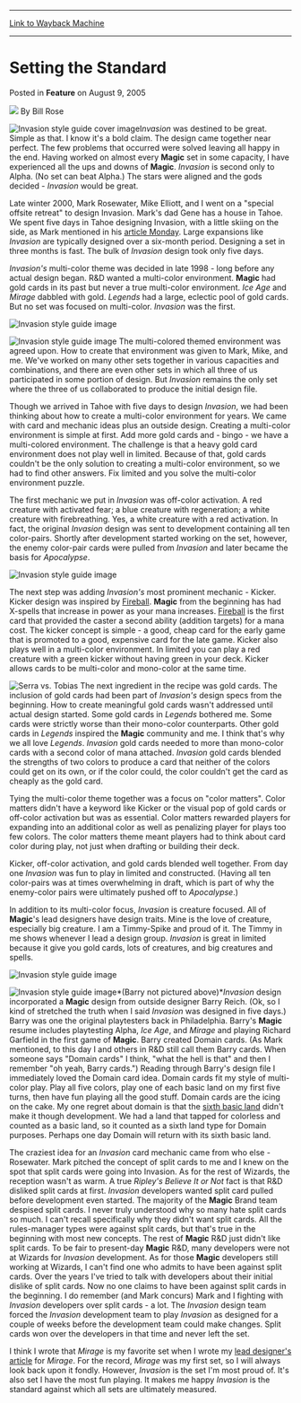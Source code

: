 
---
[Link to Wayback Machine](https://web.archive.org/web/20160325213832/http://magic.wizards.com/en/articles/archive/feature/setting-standard-2005-08-09-0)

[_metadata_:wayback_url]:- "http://magic.wizards.com/en/articles/archive/feature/setting-standard-2005-08-09-0"
[_metadata_:wayback_raw_url]:- "https://web.archive.org/web/20160325213832id_/http://magic.wizards.com/en/articles/archive/feature/setting-standard-2005-08-09-0"
[_metadata_:wayback_capture_timestamp]:- "2016-03-25 21:38:32+00:00"
[_metadata_:description]:- "Invasion was destined to be great. Simple as that. I know it's a bold claim. The design came together near perfect. The few problems that occurred were solved leaving all happy in the end. Having worked on almost every Magic set in some capacity, I have experienced all the ups and downs of Magic. Invasion is second only to Alpha."
[_metadata_:generator]:- "Drupal 7 (http://drupal.org)"
[_metadata_:publish_date]:- "2005-08-09"
---


Setting the Standard
====================



 Posted in **Feature**
 on August 9, 2005 






![](https://media.magic.wizards.com/styles/auth_small/public/images/person/authorpic_billrose.jpg)
By Bill Rose











![Invasion style guide cover image](https://media.magic.wizards.com/image_legacy_migration/magic/images/mtgcom/fcpics/features/br_styleguidecover.jpg)I*nvasion* was destined to be great. Simple as that. I know it's a bold claim. The design came together near perfect. The few problems that occurred were solved leaving all happy in the end. Having worked on almost every **Magic** set in some capacity, I have experienced all the ups and downs of **Magic**. *Invasion* is second only to Alpha. (No set can beat Alpha.) The stars were aligned and the gods decided - *Invasion* would be great. 

Late winter 2000, Mark Rosewater, Mike Elliott, and I went on a "special offsite retreat" to design Invasion. Mark's dad Gene has a house in Tahoe. We spent five days in Tahoe designing Invasion, with a little skiing on the side, as Mark mentioned in his [article Monday](/en/articles/archive/making-magic/body-snatchers-invasion-2005-08-08). Large expansions like *Invasion* are typically designed over a six-month period. Designing a set in three months is fast. The bulk of *Invasion* design took only five days.

*Invasion's* multi-color theme was decided in late 1998 - long before any actual design began. R&D wanted a multi-color environment. **Magic** had gold cards in its past but never a true multi-color environment. *Ice Age* and *Mirage* dabbled with gold. *Legends* had a large, eclectic pool of gold cards. But no set was focused on multi-color. *Invasion* was the first.

![Invasion style guide image](https://media.magic.wizards.com/image_legacy_migration/magic/images/mtgcom/fcpics/features/br_tsabotavoc.jpg)

![Invasion style guide image](https://media.magic.wizards.com/image_legacy_migration/magic/images/mtgcom/fcpics/features/br_tolariancampus.jpg) The multi-colored themed environment was agreed upon. How to create that environment was given to Mark, Mike, and me. We've worked on many other sets together in various capacities and combinations, and there are even other sets in which all three of us participated in some portion of design. But *Invasion* remains the only set where the three of us collaborated to produce the initial design file. 

Though we arrived in Tahoe with five days to design *Invasion*, we had been thinking about how to create a multi-color environment for years. We came with card and mechanic ideas plus an outside design. Creating a multi-color environment is simple at first. Add more gold cards and - bingo - we have a multi-colored environment. The challenge is that a heavy gold card environment does not play well in limited. Because of that, gold cards couldn't be the only solution to creating a multi-color environment, so we had to find other answers. Fix limited and you solve the multi-color environment puzzle.

The first mechanic we put in *Invasion* was off-color activation. A red creature with activated fear; a blue creature with regeneration; a white creature with firebreathing. Yes, a white creature with a red activation. In fact, the original *Invasion* design was sent to development containing all ten color-pairs. Shortly after development started working on the set, however, the enemy color-pair cards were pulled from *Invasion* and later became the basis for *Apocalypse*.

![Invasion style guide image](https://media.magic.wizards.com/image_legacy_migration/magic/images/mtgcom/fcpics/features/br_technicians.jpg)

The next step was adding *Invasion's* most prominent mechanic - Kicker. Kicker design was inspired by [Fireball](http://gatherer.wizards.com/Pages/Card/Details.aspx?name=Fireball). **Magic** from the beginning has had X-spells that increase in power as your mana increases. [Fireball](http://gatherer.wizards.com/Pages/Card/Details.aspx?name=Fireball) is the first card that provided the caster a second ability (addition targets) for a mana cost. The kicker concept is simple - a good, cheap card for the early game that is promoted to a good, expensive card for the late game. Kicker also plays well in a multi-color environment. In limited you can play a red creature with a green kicker without having green in your deck. Kicker allows cards to be multi-color and mono-color at the same time.

![Serra vs. Tobias](https://media.magic.wizards.com/image_legacy_migration/magic/images/mtgcom/fcpics/features/br_tobias.jpg) The next ingredient in the recipe was gold cards. The inclusion of gold cards had been part of *Invasion's* design specs from the beginning. How to create meaningful gold cards wasn't addressed until actual design started. Some gold cards in *Legends* bothered me. Some cards were strictly worse than their mono-color counterparts. Other gold cards in *Legends* inspired the **Magic** community and me. I think that's why we all love *Legends*. *Invasion* gold cards needed to more than mono-color cards with a second color of mana attached. *Invasion* gold cards blended the strengths of two colors to produce a card that neither of the colors could get on its own, or if the color could, the color couldn't get the card as cheaply as the gold card. 

Tying the multi-color theme together was a focus on "color matters". Color matters didn't have a keyword like Kicker or the visual pop of gold cards or off-color activation but was as essential. Color matters rewarded players for expanding into an additional color as well as penalizing player for plays too few colors. The color matters theme meant players had to think about card color during play, not just when drafting or building their deck.

Kicker, off-color activation, and gold cards blended well together. From day one *Invasion* was fun to play in limited and constructed. (Having all ten color-pairs was at times overwhelming in draft, which is part of why the enemy-color pairs were ultimately pushed off to *Apocalypse*.) 

In addition to its multi-color focus, *Invasion* is creature focused. All of **Magic**'s lead designers have design traits. Mine is the love of creature, especially big creature. I am a Timmy-Spike and proud of it. The Timmy in me shows whenever I lead a design group. *Invasion* is great in limited because it give you gold cards, lots of creatures, and big creatures and spells.

![Invasion style guide image](https://media.magic.wizards.com/image_legacy_migration/magic/images/mtgcom/fcpics/features/br_darigaaz.jpg)

![Invasion style guide image](https://media.magic.wizards.com/image_legacy_migration/magic/images/mtgcom/fcpics/features/br_phyrexian.jpg)*(Barry not pictured above)**Invasion* design incorporated a **Magic** design from outside designer Barry Reich. (Ok, so I kind of stretched the truth when I said *Invasion* was designed in five days.) Barry was one the original playtesters back in Philadelphia. Barry's **Magic** resume includes playtesting Alpha, *Ice Age*, and *Mirage* and playing Richard Garfield in the first game of **Magic**. Barry created Domain cards. (As Mark mentioned, to this day I and others in R&D still call them Barry cards. When someone says "Domain cards" I think, "what the hell is that" and then I remember "oh yeah, Barry cards.") Reading through Barry's design file I immediately loved the Domain card idea. Domain cards fit my style of multi-color play. Play all five colors, play one of each basic land on my first five turns, then have fun playing all the good stuff. Domain cards are the icing on the cake. My one regret about domain is that the [sixth basic land](/en/articles/archive/story-barrys-land-2004-02-19) didn't make it though development. We had a land that tapped for colorless and counted as a basic land, so it counted as a sixth land type for Domain purposes. Perhaps one day Domain will return with its sixth basic land.

The craziest idea for an *Invasion* card mechanic came from who else - Rosewater. Mark pitched the concept of split cards to me and I knew on the spot that split cards were going into Invasion. As for the rest of Wizards, the reception wasn't as warm. A true *Ripley's Believe It or Not* fact is that R&D disliked split cards at first. *Invasion* developers wanted split card pulled before development even started. The majority of the **Magic** Brand team despised split cards. I never truly understood why so many hate split cards so much. I can't recall specifically why they didn't want split cards. All the rules-manager types were against split cards, but that's true in the beginning with most new concepts. The rest of **Magic** R&D just didn't like split cards. To be fair to present-day **Magic** R&D, many developers were not at Wizards for *Invasion* development. As for those **Magic** developers still working at Wizards, I can't find one who admits to have been against split cards. Over the years I've tried to talk with developers about their initial dislike of split cards. Now no one claims to have been against split cards in the beginning. I do remember (and Mark concurs) Mark and I fighting with *Invasion* developers over split cards - a lot. The *Invasion* design team forced the *Invasion* development team to play *Invasion* as designed for a couple of weeks before the development team could make changes. Split cards won over the developers in that time and never left the set.

I think I wrote that *Mirage* is my favorite set when I wrote my [lead designer's article](/en/articles/archive/three-year-mirage-2003-04-18) for *Mirage*. For the record, *Mirage* was my first set, so I will always look back upon it fondly. However, *Invasion* is the set I'm most proud of. It's also set I have the most fun playing. It makes me happy *Invasion* is the standard against which all sets are ultimately measured.







